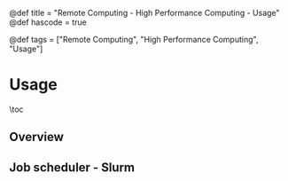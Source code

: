 @def title = "Remote Computing - High Performance Computing - Usage"
@def hascode = true

@def tags = ["Remote Computing", "High Performance Computing", "Usage"]
# Usage
\toc

## Overview

## Job scheduler - Slurm
